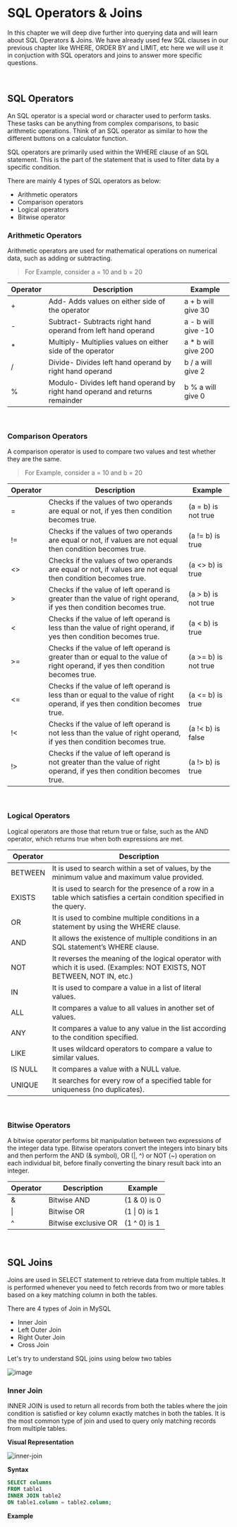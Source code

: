 # SQL Operators & Joins

In this chapter we will deep dive further into querying data and will learn about SQL Operators & Joins. We have already used few SQL clauses in our previous chapter like WHERE, ORDER BY and LIMIT, etc here we will use it in conjuction with SQL operators and joins to answer more specific questions.

<br>

## SQL Operators

An SQL operator is a special word or character used to perform tasks. These tasks can be anything from complex comparisons, to basic arithmetic operations. Think of an SQL operator as similar to how the different buttons on a calculator function.

SQL operators are primarily used within the WHERE clause of an SQL statement. This is the part of the statement that is used to filter data by a specific condition.

There are mainly 4 types of SQL operators as below:
- Arithmetic operators
- Comparison operators
- Logical operators
- Bitwise operator


### Arithmetic Operators 

Arithmetic operators are used for mathematical operations on numerical data, such as adding or subtracting.

> For Example, consider a = 10 and b = 20

| Operator | Description | Example |
|----------|-------------|---------|
| + |	Add- Adds values on either side of the operator | a + b will give 30 |
| -	| Subtract- Subtracts right hand operand from left hand operand | a - b will give -10 |
| * |	Multiply- Multiplies values on either side of the operator | a * b will give 200 |
| / |	Divide- Divides left hand operand by right hand operand | b / a will give 2 |
| % |	Modulo- Divides left hand operand by right hand operand and returns remainder | b % a will give 0 |

<br>

### Comparison Operators 

A comparison operator is used to compare two values and test whether they are the same.

> For Example, consider a = 10 and b = 20

| Operator | Description | Example |
|----------|-------------|---------|
| = |	Checks if the values of two operands are equal or not, if yes then condition becomes true. | (a = b) is not true |
| != | Checks if the values of two operands are equal or not, if values are not equal then condition becomes true. | (a != b) is true |
| <> |	Checks if the values of two operands are equal or not, if values are not equal then condition becomes true. | (a <> b) is true |
| > |	Checks if the value of left operand is greater than the value of right operand, if yes then condition becomes true. | (a > b) is not true |
| < |	Checks if the value of left operand is less than the value of right operand, if yes then condition becomes true. | (a < b) is true |
| >= | Checks if the value of left operand is greater than or equal to the value of right operand, if yes then condition becomes true. | (a >= b) is not true |
| <= | Checks if the value of left operand is less than or equal to the value of right operand, if yes then condition becomes true. | (a <= b) is true |
| !< | Checks if the value of left operand is not less than the value of right operand, if yes then condition becomes true. | (a !< b) is false |
| !> | Checks if the value of left operand is not greater than the value of right operand, if yes then condition becomes true. | (a !> b) is true |

<br>

### Logical Operators 

Logical operators are those that return true or false, such as the AND operator, which returns true when both expressions are met.

| Operator | Description |
|----------|-------------|
| BETWEEN | It is used to search within a set of values, by the minimum value and maximum value provided. |
| EXISTS | It is used to search for the presence of a row in a table which satisfies a certain condition specified in the query. |
| OR | It is used to combine multiple conditions in a statement by using the WHERE clause. |
| AND | It allows the existence of multiple conditions in an SQL statement’s WHERE clause. |
| NOT | It reverses the meaning of the logical operator with which it is used. (Examples: NOT EXISTS, NOT BETWEEN, NOT IN, etc.) |
| IN | It is used to compare a value in a list of literal values. |
| ALL | It compares a value to all values in another set of values. |
| ANY | It compares a value to any value in the list according to the condition specified. |
| LIKE | It uses wildcard operators to compare a value to similar values. |
| IS NULL | It compares a value with a NULL value. |
| UNIQUE | It searches for every row of a specified table for uniqueness (no duplicates). |

<br>

### Bitwise Operators

A bitwise operator performs bit manipulation between two expressions of the integer data type. Bitwise operators convert the integers into binary bits and then perform the AND (& symbol), OR (|, ^) or NOT (~) operation on each individual bit, before finally converting the binary result back into an integer.

| Operator | Description | Example |
|----------|-------------|---------|
| & | Bitwise AND | (1 & 0) is 0 |
| \| | Bitwise OR | (1 \| 0) is 1 |
| ^ | Bitwise exclusive OR | (1 ^ 0) is 1 |


<br>


## SQL Joins

Joins are used in SELECT statement to retrieve data from multiple tables. It is performed whenever you need to fetch records from two or more tables based on a key matching column in both the tables.

There are 4 types of Join in MySQL
- Inner Join
- Left Outer Join
- Right Outer Join
- Cross Join


Let's try to understand SQL joins using below two tables

![image](https://user-images.githubusercontent.com/67796162/159783021-f5ba57f8-a8f0-405e-b113-1b58b2f3029c.png)

### Inner Join

INNER JOIN is used to return all records from both the tables where the join condition is satisfied or key column exactly matches in both the tables. It is the most common type of join and used to query only matching records from multiple tables.

**Visual Representation**

![inner-join](https://user-images.githubusercontent.com/67796162/159785588-4e556ad6-cc20-46fe-9b3e-a2fe80cb9c30.png)


**Syntax**

```sql
SELECT columns
FROM table1 
INNER JOIN table2
ON table1.column = table2.column;
```
**Example**



<br>

